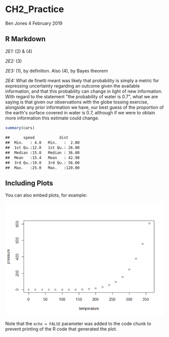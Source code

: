 CH2\_Practice
================
Ben Jones
4 February 2019

R Markdown
----------

*2E1:* (2) & (4)

*2E2:* (3)

*2E3:* (1), by definition. Also (4), by Bayes theorem

*2E4:* What de finetti meant was likely that probability is simply a metric for expressing uncertainty regarding an outcome given the available information, and that this probability can change in light of new information. With regard to the statement "the probability of water is 0.7", what we are saying is that given our observations with the globe tossing exercise, alongside any prior information we have, our best guess of the proportion of the earth's surface covered in water is 0.7, although if we were to obtain more information this estimate could change.

``` r
summary(cars)
```

    ##      speed           dist       
    ##  Min.   : 4.0   Min.   :  2.00  
    ##  1st Qu.:12.0   1st Qu.: 26.00  
    ##  Median :15.0   Median : 36.00  
    ##  Mean   :15.4   Mean   : 42.98  
    ##  3rd Qu.:19.0   3rd Qu.: 56.00  
    ##  Max.   :25.0   Max.   :120.00

Including Plots
---------------

You can also embed plots, for example:

![](CH2_Exercises_files/figure-markdown_github/pressure-1.png)

Note that the `echo = FALSE` parameter was added to the code chunk to prevent printing of the R code that generated the plot.
